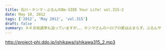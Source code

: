 ```yaml
---
title: 石川・ホンマ・ぶるんのBe-SIDE Your Life! vol.315-2
date: May 18, 2012
tags: ['2012', 'May 2012', 'vol.315']
draft: false
summary: ＡＫＢ総選挙も迫っていますが、、、ホンマさんのハロプロ愛は止まらず。ぶるんサンの「カープ愛」が止まらないと思っていたら、なぜか、カープにからまない神宮のチケットが・・・野球愛ってやつですか。ＮＡＭＡＥ
---
```


http://project-phi.ddo.jp/ishikawa/ishikawa315_2.mp3
